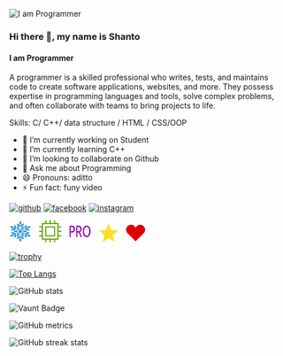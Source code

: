 ![I am Programmer](https://scontent.fdac24-5.fna.fbcdn.net/v/t39.30808-6/422432611_3717261685267127_5782841673582633775_n.jpg?_nc_cat=103&ccb=1-7&_nc_sid=5f2048&_nc_eui2=AeFGVP7u1nw7TE6If2Y2hz_ayK__IHfynzXIr_8gd_KfNSbwWRCTwILZJBSa_1BwvWoTzYrv6KrE27-LpYs5hEi2&_nc_ohc=pYT40ZjdE-0AX8eUpb5&_nc_ht=scontent.fdac24-5.fna&oh=00_AfAex8IMp7mgieFUKjuLvte8J0srtX0-2pEgBzZAVI41Ig&oe=660F84CC)
### Hi there 👋, my name is Shanto
#### I am Programmer


A programmer is a skilled professional who writes, tests, and maintains code to create software applications, websites, and more. They possess expertise in programming languages and tools, solve complex problems, and often collaborate with teams to bring projects to life. 

Skills: C/ C++/ data structure / HTML / CSS/OOP

- 🔭 I’m currently working on Student 
- 🌱 I’m currently learning C++ 
- 👯 I’m looking to collaborate on Github 
- 💬 Ask me about Programming 
- 😄 Pronouns: aditto 
- ⚡ Fun fact: funy video 


[<img src='https://cdn.jsdelivr.net/npm/simple-icons@3.0.1/icons/github.svg' alt='github' height='40'>](https://github.com/ShantoDIU29)  [<img src='https://cdn.jsdelivr.net/npm/simple-icons@3.0.1/icons/facebook.svg' alt='facebook' height='40'>](https://www.facebook.com/santoroy.99)  [<img src='https://cdn.jsdelivr.net/npm/simple-icons@3.0.1/icons/instagram.svg' alt='instagram' height='40'>](https://www.instagram.com/santoroy.99/)  

<a href='https://archiveprogram.github.com/'><img src='https://raw.githubusercontent.com/acervenky/animated-github-badges/master/assets/acbadge.gif' width='40' height='40'></a> <a href='https://docs.github.com/en/developers'><img src='https://raw.githubusercontent.com/acervenky/animated-github-badges/master/assets/devbadge.gif' width='40' height='40'></a> <a href='https://github.com/pricing'><img src='https://raw.githubusercontent.com/acervenky/animated-github-badges/master/assets/pro.gif' width='40' height='40'></a> <a href='https://stars.github.com/'><img src='https://raw.githubusercontent.com/acervenky/animated-github-badges/master/assets/starbadge.gif' width='35' height='35'></a> <a href='https://docs.github.com/en/github/supporting-the-open-source-community-with-github-sponsors'><img src='https://raw.githubusercontent.com/acervenky/animated-github-badges/master/assets/sponsorbadge.gif' width='35' height='35'></a> 

[![trophy](https://github-profile-trophy.vercel.app/?username=ShantoDIU29)](https://github.com/ryo-ma/github-profile-trophy)

[![Top Langs](https://github-readme-stats.vercel.app/api/top-langs/?username=ShantoDIU29)](https://github.com/anuraghazra/github-readme-stats)

![GitHub stats](https://github-readme-stats.vercel.app/api?username=ShantoDIU29&show_icons=true&count_private=true)  

![Vaunt Badge](https://api.vaunt.dev/v1/github/entities/ShantoDIU29/contributions?format=svg&private=true)  

![GitHub metrics](https://metrics.lecoq.io/ShantoDIU29)  

![GitHub streak stats](https://streak-stats.demolab.com/?user=ShantoDIU29)  

